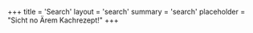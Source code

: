 +++
title = 'Search'
layout = 'search'
summary = 'search'
placeholder = "Sicht no Ärem Kachrezept!"
+++